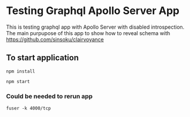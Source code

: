 # Testing Graphql Apollo Server App
This is testing graphql app with Apollo Server with disabled introspection.
The main purpupose of this app to show how to reveal schema with https://github.com/sinsoku/clairvoyance

## To start application ##
```npm install```

```npm start```

### Could be needed to rerun app
```fuser -k 4000/tcp```
